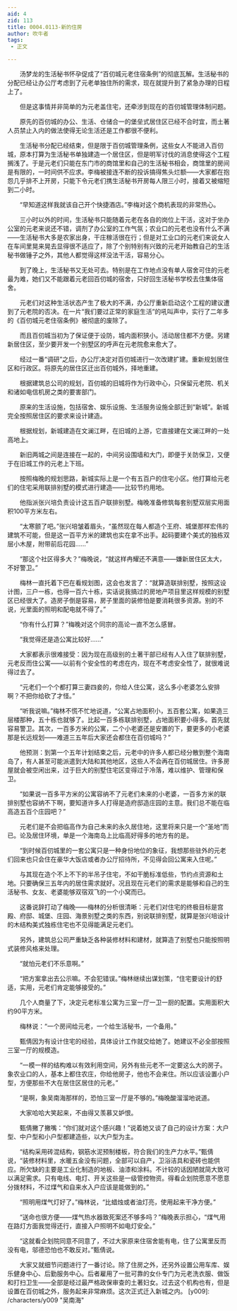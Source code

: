 ```yaml
---
aid: 4
zid: 113
title: 0004.0113-新的住房
author: 吹牛者
tags: 
 - 正文

---
```




　　汤梦龙的生活秘书怀孕促成了“百仞城元老住宿条例”的彻底瓦解。生活秘书的分配已经让办公厅考虑到了元老单独住所的需求，现在就提升到了紧急办理的日程上了。

　　但是这事情并非简单的为元老盖住宅，还牵涉到现在的百仞城管理体制问题。

　　原先的百仞城的办公、生活、仓储合一的堡垒式居住区已经不合时宜，而土著人员禁止入内的做法使得无论生活还是工作都很不便利。

　　生活秘书分配已经结束，但是限于百仞城管理条例，这些女人不能进入百仞城，原本打算为生活秘书单独建造一个居住区，但是明军讨伐的消息使得这个工程搁浅了。于是元老们只能在东门市的商馆里和自己的生活秘书相会，商馆里的房间是有限的，一时间供不应求。李梅被接连不断的投诉搞得焦头烂额——大家都在抱怨几乎排不上开房，只能下令元老们携生活秘书开房每人限三小时，接着又被缩短到二小时。

　　“早知道这样我就该自己开个快捷酒店。”李梅对这个商机表现的非常热心。

　　三小时以外的时间，生活秘书只能随着元老在各自的岗位上干活，这对于坐办公室的元老来说还不错，调剂了办公室的工作气氛；农业口的元老也没有什么不满——生活秘书大多是农家出身，干庄稼活很在行；但是对工业口的元老们来说女人在车间里晃来晃去显得很不适应了，除了个别特别有兴致的元老开始教自己的生活秘书做锤子之外，其他人都觉得这样没法干活，容易分心。

　　到了晚上，生活秘书又无处可去。特别是在工作地点没有单人宿舍可住的元老最为难，她们又不能跟着元老回百仞城的宿舍，只好回生活秘书学校去住集体宿舍。

　　元老们对这种生活状态产生了极大的不满，办公厅重新启动这个工程的建议遭到了元老院的否决。在一片“我们要过正常的家庭生活”的吼叫声中，实行了二年多的《百仞城元老住宿条例》被彻底的废除了。

　　而且百仞城当初为了保证便于设防，城内面积狭小。活动居住都不方便。另建新居住区，至少要开发一个别墅区的呼声在元老院愈来愈大了。

　　经过一番“调研”之后，办公厅决定对百仞城进行一次改建扩建。重新规划居住区和行政区。将原先的居住区迁出百仞城外，择地重建。

　　根据建筑总公司的规划，百仞城的旧城将作为行政中心，只保留元老院、机关和诸如电信机房之类的要害部门。

　　原来的生活设施，包括宿舍、娱乐设施、生活服务设施全部迁到“新城”。新城完全按照居住区的要求来设计建造。

　　根据规划，新城建造在文澜江畔，在旧城的上游，它直接建在文澜江畔的一处高地上。

　　新旧两城之间是连接在一起的，中间另设围墙和大门，即便于关防保卫，又便于在旧城工作的元老上下班。

　　按照梅晚的规划思路，新城实际上是一个有五百户的住宅小区。他打算给元老们的住宅采用联排别墅的模式进行建造——比较节约用地。

　　他指派张兴培负责设计这五百户联排别墅。梅晚准备修筑每套别墅双层实用面积100平方米左右。

　　“太寒颤了吧。”张兴培皱着眉头，“虽然现在每人都造个王府、城堡那样宏伟的建筑不可能，但是这一百平方米的建筑也实在拿不出手。起码要建个美式的独栋双层小木屋，附带前后花园……”

　　“那这个社区得多大？”梅晚说，“就这样冉耀还不满意——嫌新居住区太大，不好警卫。”

　　梅林一直托着下巴在看规划图，这会也发言了：“就算造联排别墅，按照这设计图，三户一栋，也得一百六十栋，实话说我搞过的房地产项目里这样规模的别墅区已经很大了。造房子倒是容易，房子里面的装修怕是要消耗很多资源。别的不说，光里面的照明和配电就不得了。”

　　“你有什么打算？”梅晚对这个同宗的高论一直不怎么感冒。

　　“我觉得还是造公寓比较好……”

　　大家都表示很难接受：因为现在高级别的土著干部已经有人入住了联排别墅，元老反而住公寓——以前有个安全性的考虑在内，现在不考虑安全性了，就很难说得过去了。

　　“元老们一个个都打算三妻四妾的，你给人住公寓，这么多小老婆怎么安排啊？不把你给砍了才怪。”

　　“听我说嘛。”梅林不慌不忙地说道，“公寓占地面积小，五百套公寓，如果造三层楼那种，五十栋也就够了。比起一百多栋联排别墅，占地面积要小得多。首先就容易警卫。其次，一百多方米的公寓，二个小老婆还是安置的下，要更多的小老婆那是长远规划——难道三五年后大家还会都住在百仞城吗？”

　　他预测：到第一个五年计划结束之后，元老中的许多人都已经分散到整个海南岛了，有人甚至可能派遣到大陆和其他地区，这些人不会再在百仞城居住。许多房屋就会被空闲出来，过于巨大的别墅住宅区变得过于冷落，难以维护、管理和保卫。

　　“如果说一百多平方米的公寓容纳不了元老们未来的小老婆，一百多方米的联排别墅也容纳不下啊，要知道许多人打得是造府邸造庄园的主意。我们总不能在临高造五百个庄园吧？”

　　元老们是不会把临高作为自己未来的永久居住地，这里将来只是一个“圣地”而已。论及居住环境，单是一个海南岛上比临高好得多的地方有的是。

　　“到时候百仞城里的一套公寓只是一种身份地位的象征，我想那些驻外的元老们回来也只会住在豪华大饭店或者办公厅招待所，不见得会回公寓来入住呢。”

　　与其现在造个不上不下的半吊子住宅，不如干脆标准低些，节约点资源和土地。只要确保三五年内的居住需求就好。况且现在元老们的需求是能够和自己的生活秘书、女友、老婆能够双宿双飞的一个小窝而已。

　　这番说辞打动了梅晚——梅林的分析很清晰：元老们对住宅的终极目标是宫殿、府邸、城堡、庄园、海景别墅之类的东西，别说联排别墅，就算是张兴培设计的木结构美式独栋住宅也不见得能满足元老们。

　　另外，建筑总公司严重缺乏各种装修材料和建材，就算造了别墅也只能按照明式装修风格来处理。

　　“就怕元老们不乐意啊。”

　　“把方案拿出去公示嘛。不会犯错误。”梅林继续出谋划策，“住宅要设计的舒适，实用，元老们肯定能够接受的。”

　　几个人商量了下，决定元老标准公寓为三室一厅一卫一厨的配置。实用面积大约90平方米。

　　梅林说：“一个房间给元老，一个给生活秘书，一个备用。”

　　甄倩因为有设计住宅的经验，具体设计工作就交给她了。她建议不必全部按照三室一厅的规模造。

　　“一模一样的结构难以有效利用空间，另外有些元老不一定要这么大的房子。象农业口的人，基本上都住农庄，你给他房子，他也不会来住。所以应该设置小户型，方便那些不大在居住区居住的元老。”

　　“是啊，象吴南海那样的，恐怕三室一厅是不够的。”梅晚酸溜溜地说道。

　　大家哈哈大笑起来，不由得又羡慕又妒恨。

　　甄倩撇了撇嘴：“你们就对这个感兴趣！”说着她又谈了自己的设计方案：大户型、中户型和小户型都建造些，以大户型为主。

　　“结构采用砖混结构，钢筋水泥预制楼板，符合我们的生产力水平。”甄倩说，“装修材料里，水暖五金没有问题，全部可以自产，卫浴洁具和瓷砖也能供应。所欠缺的主要是工业化制造的地板、油漆和涂料。不计较的话因陋就简大致可以满足需求。只有电线、电灯、开关这些是一级管控物资。得看企划院愿意不愿意分拨材料，不过煤气和自来水入户应该是能做到的。”

　　“照明用煤气灯好了。”梅林说，“比蜡烛或者油灯亮，使用起来干净方便。”

　　“送命也很方便——煤气热水器致死案还不够多吗？”梅晚表示担心，“煤气用在路灯方面我觉得还行，直接入户照明不如电灯安全。”

　　“这就看企划院同意不同意了，不过大家原来住宿舍能有电，住了公寓里反而没有电，邬德恐怕也不敢反对。”甄倩说。

　　大家又就细节问题进行了一番讨论。除了住房之外，还另外设置公用车库、娱乐健身中心、后勤服务中心。后者雇用了一批可靠的女仆专门为元老洗衣服、做饭和打扫卫生——全部是经过最严格政保审查的土著妇女。过去这个机构也有，但是设置在百仞城之外，服务起来非常麻烦。这次正式迁入新城之内。
[y009]: /characters/y009 "吴南海"



